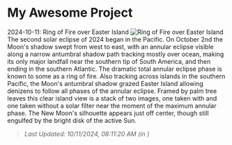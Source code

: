 # My Awesome Project

<!-- APOD Start -->
2024-10-11: Ring of Fire over Easter Island
![Ring of Fire over Easter Island](https://apod.nasa.gov/apod/image/2410/eclipse_02_1024.jpg)
The second solar eclipse of 2024 began in the Pacific. On October 2nd the Moon's shadow swept from west to east, with an annular eclipse visible along a narrow antumbral shadow path tracking mostly over ocean, making its only major landfall near the southern tip of South America, and then ending in the southern Atlantic. The dramatic total annular eclipse phase is known to some as a ring of fire. Also tracking across islands in the southern Pacific, the Moon's antumbral shadow grazed Easter Island allowing denizens to follow all phases of the annular eclipse. Framed by palm tree leaves this clear island view is a stack of two images, one taken with and one taken without a solar filter near the moment of the maximum annular phase. The New Moon's silhouette appears just off center, though still engulfed by the bright disk of the active Sun.
> _Last Updated: 10/11/2024, 08:11:20 AM (in )_
<!-- APOD End -->
